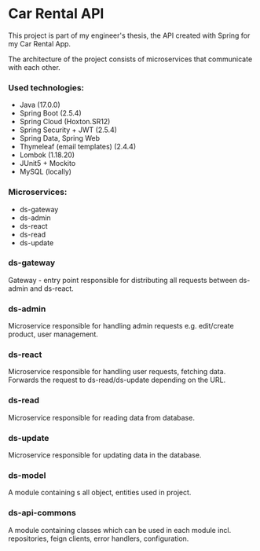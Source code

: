 # Car Rental API
This project is part of my engineer's thesis, the API created with Spring for my Car Rental App.

The architecture of the project consists of microservices that communicate with each other.

### Used technologies:
* Java (17.0.0)
* Spring Boot (2.5.4)
* Spring Cloud (Hoxton.SR12)
* Spring Security + JWT (2.5.4)
* Spring Data, Spring Web
* Thymeleaf (email templates) (2.4.4)
* Lombok (1.18.20)
* JUnit5 + Mockito
* MySQL (locally)

### Microservices:
* ds-gateway
* ds-admin
* ds-react
* ds-read
* ds-update

### ds-gateway
Gateway - entry point responsible for distributing all requests between ds-admin and ds-react.
### ds-admin
Microservice responsible for handling admin requests e.g. edit/create product, user management.
### ds-react
Microservice responsible for handling user requests, fetching data. Forwards the request to ds-read/ds-update
depending on the URL.
### ds-read
Microservice responsible for reading data from database.
### ds-update
Microservice responsible for updating data in the database.
### ds-model
A module containing s all object, entities used in project.
### ds-api-commons
A module containing classes which can be used in each module incl. repositories, feign clients, 
error handlers, configuration.